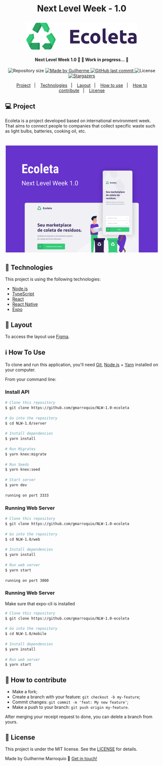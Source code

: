 <h1 align="center">Next Level Week - 1.0</h1>

<h2 align="center">
  <img alt="Ecoleta" src=".github/logo.svg" title="Ecoleta Logo"/>
</h2>

<h4 align="center"> 
	Next Level Week 1.0 🚀 🚧 Work in progress... 🚧
</h4>
<p align="center">
  <img alt="Repository size" src="https://img.shields.io/github/repo-size/gmarroquio/NLW-1.0-ecoleta?color=%23FF91AD">
	
  <a href="https://www.linkedin.com/in/gmarroquio/">
    <img alt="Made by Guilherme" src="https://img.shields.io/badge/made%20by-Guilherme-%238CE2FF">
  </a>

  <a href="https://github.com/Guilherme/NLW-1.0/commits/master">
    <img alt="GitHub last commit" src="https://img.shields.io/github/last-commit/gmarroquio/NLW-1.0-ecoleta?color=%23FF91AD">
  </a>

  <img alt="License" src="https://img.shields.io/badge/license-MIT?color=%238CE2FF">

  <a href="https://github.com/gmarroquio/NLW-1.0-ecoleta/stargazers">
    <img alt="Stargazers" src="https://img.shields.io/github/stars/gmarroquio/NLW-1.0-ecoleta?color=%23FF91AD">
  </a>
</p>

<p align="center">
  <a href="#-project">Project</a>&nbsp;&nbsp;&nbsp;|&nbsp;&nbsp;&nbsp;
  <a href="#rocket-Technologies">Technologies</a>&nbsp;&nbsp;&nbsp;|&nbsp;&nbsp;&nbsp;
  <a href="#-layout">Layout</a>&nbsp;&nbsp;&nbsp;|&nbsp;&nbsp;&nbsp;
  <a href="#-how-to-use">How to use</a>&nbsp;&nbsp;&nbsp;|&nbsp;&nbsp;&nbsp;
  <a href="#-how-to-contribute">How to contribute</a>&nbsp;&nbsp;&nbsp;|&nbsp;&nbsp;&nbsp;
  <a href="#memo-license">License</a>
</p>

## 💻 Project

Ecoleta is a project developed based on international environment week.
That aims to connect people to companies that collect specific waste such as light bulbs, batteries, cooking oil, etc.

<h1 align="center">
    <img alt="Example" title="Example" src=".github/Capa.svg" width="500px" />
</h1>

## 🚀 Technologies

This project is using the following technologies:

- [Node.js][nodejs]
- [TypeScript][typescript]
- [React][reactjs]
- [React Native][rn]
- [Expo][expo]

## 🔖 Layout

To access the layout use [Figma](https://www.figma.com/file/1SxgOMojOB2zYT0Mdk28lB/).

## ℹ️ How To Use

To clone and run this application, you'll need [Git](https://git-scm.com), [Node.js][nodejs] + [Yarn][yarn] installed on your computer.

From your command line:

### Install API

```bash
# Clone this repository
$ git clone https://github.com/gmarroquio/NLW-1.0-ecoleta

# Go into the repository
$ cd NLW-1.0/server

# Install dependencies
$ yarn install

# Run Migrates
$ yarn knex:migrate

# Run Seeds
$ yarn knex:seed

# Start server
$ yarn dev

running on port 3333
```

### Running Web Server

```bash
# Clone this repository
$ git clone https://github.com/gmarroquio/NLW-1.0-ecoleta

# Go into the repository
$ cd NLW-1.0/web

# Install dependencies
$ yarn install

# Run web server
$ yarn start

running on port 3000
```

### Running Web Server

Make sure that expo-cli is installed

```bash
# Clone this repository
$ git clone https://github.com/gmarroquio/NLW-1.0-ecoleta

# Go into the repository
$ cd NLW-1.0/mobile

# Install dependencies
$ yarn install

# Run web server
$ yarn start

```

## 🤔 How to contribute

- Make a fork;
- Create a branch with your feature: `git checkout -b my-feature`;
- Commit changes: `git commit -m 'feat: My new feature'`;
- Make a push to your branch: `git push origin my-feature`.

After merging your receipt request to done, you can delete a branch from yours.

## 📝 License

This project is under the MIT license. See the [LICENSE](https://github.com/Guilherme/NLW-1.0/blob/master/LICENSE) for details.

Made by Guilherme Marroquio 👋 [Get in touch!](https://www.linkedin.com/in/gmarroquio/)

[nodejs]: https://nodejs.org/
[typescript]: https://www.typescriptlang.org/
[expo]: https://expo.io/
[reactjs]: https://reactjs.org
[rn]: https://facebook.github.io/react-native/
[yarn]: https://yarnpkg.com/
[vs]: https://code.visualstudio.com/
[vceditconfig]: https://marketplace.visualstudio.com/items?itemName=EditorConfig.EditorConfig
[vceslint]: https://marketplace.visualstudio.com/items?itemName=dbaeumer.vscode-eslint
[prettier]: https://marketplace.visualstudio.com/items?itemName=esbenp.prettier-vscode
